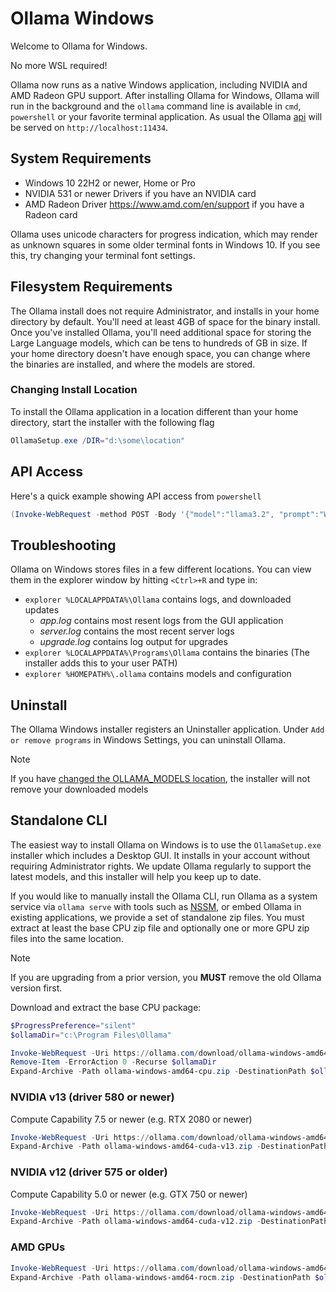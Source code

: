 # Ollama Windows

Welcome to Ollama for Windows.

No more WSL required!

Ollama now runs as a native Windows application, including NVIDIA and AMD Radeon GPU support.
After installing Ollama for Windows, Ollama will run in the background and
the `ollama` command line is available in `cmd`, `powershell` or your favorite
terminal application. As usual the Ollama [api](./api.md) will be served on
`http://localhost:11434`.

## System Requirements

* Windows 10 22H2 or newer, Home or Pro
* NVIDIA 531 or newer Drivers if you have an NVIDIA card
* AMD Radeon Driver https://www.amd.com/en/support if you have a Radeon card

Ollama uses unicode characters for progress indication, which may render as unknown squares in some older terminal fonts in Windows 10. If you see this, try changing your terminal font settings.

## Filesystem Requirements

The Ollama install does not require Administrator, and installs in your home directory by default.  You'll need at least 4GB of space for the binary install.  Once you've installed Ollama, you'll need additional space for storing the Large Language models, which can be tens to hundreds of GB in size.  If your home directory doesn't have enough space, you can change where the binaries are installed, and where the models are stored.

### Changing Install Location

To install the Ollama application in a location different than your home directory, start the installer with the following flag

```powershell
OllamaSetup.exe /DIR="d:\some\location"
```

## API Access

Here's a quick example showing API access from `powershell`

```powershell
(Invoke-WebRequest -method POST -Body '{"model":"llama3.2", "prompt":"Why is the sky blue?", "stream": false}' -uri http://localhost:11434/api/generate ).Content | ConvertFrom-json
```

## Troubleshooting

Ollama on Windows stores files in a few different locations.  You can view them in
the explorer window by hitting `<Ctrl>+R` and type in:
- `explorer %LOCALAPPDATA%\Ollama` contains logs, and downloaded updates
    - *app.log* contains most resent logs from the GUI application
    - *server.log* contains the most recent server logs
    - *upgrade.log* contains log output for upgrades
- `explorer %LOCALAPPDATA%\Programs\Ollama` contains the binaries (The installer adds this to your user PATH)
- `explorer %HOMEPATH%\.ollama` contains models and configuration

## Uninstall

The Ollama Windows installer registers an Uninstaller application.  Under `Add or remove programs` in Windows Settings, you can uninstall Ollama.

> [!NOTE]
> If you have [changed the OLLAMA_MODELS location](#changing-model-location), the installer will not remove your downloaded models


## Standalone CLI

The easiest way to install Ollama on Windows is to use the `OllamaSetup.exe`
installer which includes a Desktop GUI. It installs in your account without
requiring Administrator rights. We update Ollama regularly to support the latest
models, and this installer will help you keep up to date.

If you would like to manually install the Ollama CLI, run Ollama as a system
service via `ollama serve` with tools such as [NSSM](https://nssm.cc/), or embed
Ollama in existing applications, we provide a set of standalone zip files. You
must extract at least the base CPU zip file and optionally one or more GPU zip
files into the same location.   


> [!NOTE]
> If you are upgrading from a prior version, you **MUST** remove the old Ollama version first.

Download and extract the base CPU package:

```powershell
$ProgressPreference="silent"
$ollamaDir="c:\Program Files\Ollama"

Invoke-WebRequest -Uri https://ollama.com/download/ollama-windows-amd64-cpu.zip -OutFile ollama-windows-amd64-cpu.zip
Remove-Item -ErrorAction 0 -Recurse $ollamaDir
Expand-Archive -Path ollama-windows-amd64-cpu.zip -DestinationPath $ollamaDir
```

### NVIDIA v13 (driver 580 or newer)
Compute Capability 7.5 or newer (e.g. RTX 2080 or newer)
```powershell
Invoke-WebRequest -Uri https://ollama.com/download/ollama-windows-amd64-cuda-v13.zip -OutFile ollama-windows-amd64-cuda-v13.zip
Expand-Archive -Path ollama-windows-amd64-cuda-v13.zip -DestinationPath $ollamaDir
```

### NVIDIA v12 (driver 575 or older)
Compute Capability 5.0 or newer (e.g. GTX 750 or newer)
```powershell
Invoke-WebRequest -Uri https://ollama.com/download/ollama-windows-amd64-cuda-v12.zip -OutFile ollama-windows-amd64-cuda-v12.zip
Expand-Archive -Path ollama-windows-amd64-cuda-v12.zip -DestinationPath $ollamaDir
```

### AMD GPUs
```powershell
Invoke-WebRequest -Uri https://ollama.com/download/ollama-windows-amd64-rocm.zip -OutFile ollama-windows-amd64-rocm.zip
Expand-Archive -Path ollama-windows-amd64-rocm.zip -DestinationPath $ollamaDir
```